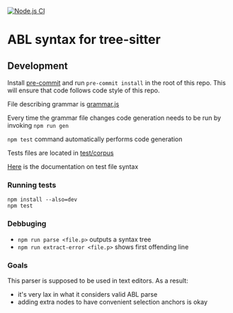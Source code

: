[![Node.js CI](https://github.com/spazzymoto/tree-sitter-abl/actions/workflows/node.js.yml/badge.svg)](https://github.com/spazzymoto/tree-sitter-abl/actions/workflows/node.js.yml)

# ABL syntax for tree-sitter

## Development

Install [pre-commit](https://pre-commit.com/#install) and run `pre-commit install` in the root of this repo. This will ensure
that code follows code style of this repo.

File describing grammar is [grammar.js](./grammar.js)

Every time the grammar file changes code generation needs to be run by invoking `npm run gen`

`npm test` command automatically performs code generation

Tests files are located in [test/corpus](./test/corpus)

[Here](https://tree-sitter.github.io/tree-sitter/creating-parsers#command-test) is the documentation on test file syntax

### Running tests

```
npm install --also=dev
npm test
```

### Debbuging

* `npm run parse <file.p>` outputs a syntax tree
* `npm run extract-error <file.p>` shows first offending line

### Goals

This parser is supposed to be used in text editors. As a result:

* it's very lax in what it considers valid ABL parse
* adding extra nodes to have convenient selection anchors is okay

